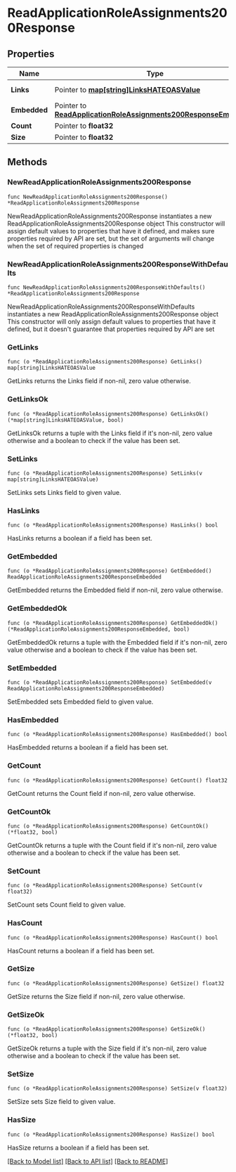 # ReadApplicationRoleAssignments200Response

## Properties

Name | Type | Description | Notes
------------ | ------------- | ------------- | -------------
**Links** | Pointer to [**map[string]LinksHATEOASValue**](LinksHATEOASValue.md) |  | [optional] [readonly] 
**Embedded** | Pointer to [**ReadApplicationRoleAssignments200ResponseEmbedded**](ReadApplicationRoleAssignments200ResponseEmbedded.md) |  | [optional] 
**Count** | Pointer to **float32** |  | [optional] 
**Size** | Pointer to **float32** |  | [optional] 

## Methods

### NewReadApplicationRoleAssignments200Response

`func NewReadApplicationRoleAssignments200Response() *ReadApplicationRoleAssignments200Response`

NewReadApplicationRoleAssignments200Response instantiates a new ReadApplicationRoleAssignments200Response object
This constructor will assign default values to properties that have it defined,
and makes sure properties required by API are set, but the set of arguments
will change when the set of required properties is changed

### NewReadApplicationRoleAssignments200ResponseWithDefaults

`func NewReadApplicationRoleAssignments200ResponseWithDefaults() *ReadApplicationRoleAssignments200Response`

NewReadApplicationRoleAssignments200ResponseWithDefaults instantiates a new ReadApplicationRoleAssignments200Response object
This constructor will only assign default values to properties that have it defined,
but it doesn't guarantee that properties required by API are set

### GetLinks

`func (o *ReadApplicationRoleAssignments200Response) GetLinks() map[string]LinksHATEOASValue`

GetLinks returns the Links field if non-nil, zero value otherwise.

### GetLinksOk

`func (o *ReadApplicationRoleAssignments200Response) GetLinksOk() (*map[string]LinksHATEOASValue, bool)`

GetLinksOk returns a tuple with the Links field if it's non-nil, zero value otherwise
and a boolean to check if the value has been set.

### SetLinks

`func (o *ReadApplicationRoleAssignments200Response) SetLinks(v map[string]LinksHATEOASValue)`

SetLinks sets Links field to given value.

### HasLinks

`func (o *ReadApplicationRoleAssignments200Response) HasLinks() bool`

HasLinks returns a boolean if a field has been set.

### GetEmbedded

`func (o *ReadApplicationRoleAssignments200Response) GetEmbedded() ReadApplicationRoleAssignments200ResponseEmbedded`

GetEmbedded returns the Embedded field if non-nil, zero value otherwise.

### GetEmbeddedOk

`func (o *ReadApplicationRoleAssignments200Response) GetEmbeddedOk() (*ReadApplicationRoleAssignments200ResponseEmbedded, bool)`

GetEmbeddedOk returns a tuple with the Embedded field if it's non-nil, zero value otherwise
and a boolean to check if the value has been set.

### SetEmbedded

`func (o *ReadApplicationRoleAssignments200Response) SetEmbedded(v ReadApplicationRoleAssignments200ResponseEmbedded)`

SetEmbedded sets Embedded field to given value.

### HasEmbedded

`func (o *ReadApplicationRoleAssignments200Response) HasEmbedded() bool`

HasEmbedded returns a boolean if a field has been set.

### GetCount

`func (o *ReadApplicationRoleAssignments200Response) GetCount() float32`

GetCount returns the Count field if non-nil, zero value otherwise.

### GetCountOk

`func (o *ReadApplicationRoleAssignments200Response) GetCountOk() (*float32, bool)`

GetCountOk returns a tuple with the Count field if it's non-nil, zero value otherwise
and a boolean to check if the value has been set.

### SetCount

`func (o *ReadApplicationRoleAssignments200Response) SetCount(v float32)`

SetCount sets Count field to given value.

### HasCount

`func (o *ReadApplicationRoleAssignments200Response) HasCount() bool`

HasCount returns a boolean if a field has been set.

### GetSize

`func (o *ReadApplicationRoleAssignments200Response) GetSize() float32`

GetSize returns the Size field if non-nil, zero value otherwise.

### GetSizeOk

`func (o *ReadApplicationRoleAssignments200Response) GetSizeOk() (*float32, bool)`

GetSizeOk returns a tuple with the Size field if it's non-nil, zero value otherwise
and a boolean to check if the value has been set.

### SetSize

`func (o *ReadApplicationRoleAssignments200Response) SetSize(v float32)`

SetSize sets Size field to given value.

### HasSize

`func (o *ReadApplicationRoleAssignments200Response) HasSize() bool`

HasSize returns a boolean if a field has been set.


[[Back to Model list]](../README.md#documentation-for-models) [[Back to API list]](../README.md#documentation-for-api-endpoints) [[Back to README]](../README.md)


